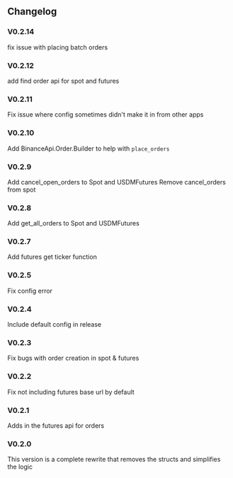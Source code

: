 ## Changelog

### V0.2.14
fix issue with placing batch orders

### V0.2.12
add find order api for spot and futures

### V0.2.11
Fix issue where config sometimes didn't make it in from other apps

### V0.2.10
Add BinanceApi.Order.Builder to help with `place_orders`

### V0.2.9
Add cancel_open_orders to Spot and USDMFutures
Remove cancel_orders from spot

### V0.2.8
Add get_all_orders to Spot and USDMFutures

### V0.2.7
Add futures get ticker function

### V0.2.5
Fix config error

### V0.2.4
Include default config in release

### V0.2.3
Fix bugs with order creation in spot & futures

### V0.2.2
Fix not including futures base url by default

### V0.2.1
Adds in the futures api for orders

### V0.2.0
This version is a complete rewrite that removes the structs and simplifies the logic
